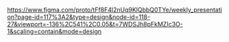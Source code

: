 https://www.figma.com/proto/tFf8F4l2nUq9KlQbbQ0TYe/weekly_presentation?page-id=117%3A2&type=design&node-id=118-27&viewport=-136%2C541%2C0.05&t=7WDSJh8pFkMZIc3O-1&scaling=contain&mode=design